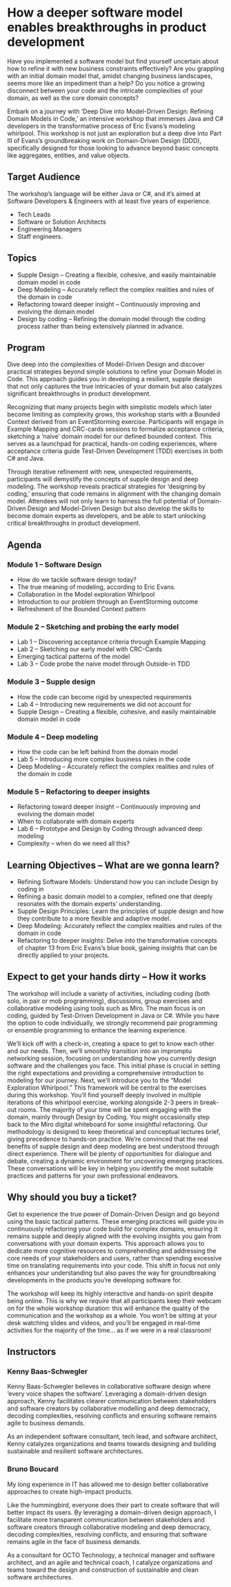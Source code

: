 # How a deeper software model enables breakthroughs in product development

Have you implemented a software model but find yourself uncertain about how to refine it with new business constraints effectively? Are you grappling with an initial domain model that, amidst changing business landscapes, seems more like an impediment than a help? Do you notice a growing disconnect between your code and the intricate complexities of your domain, as well as the core domain concepts?

Embark on a journey with ‘Deep Dive into Model-Driven Design: Refining Domain Models in Code,’ an intensive workshop that immerses Java and C# developers in the transformative process of Eric Evans’s modeling whirlpool.
This workshop is not just an exploration but a deep dive into Part III of Evans’s groundbreaking work on Domain-Driven Design (DDD), specifically designed for those looking to advance beyond basic concepts like aggregates, entities, and value objects.



## Target Audience

The workshop’s language will be either Java or C#, and it’s aimed at Software Developers & Engineers with at least five years of experience.

- Tech Leads
- Software or Solution Architects
- Engineering Managers
- Staff engineers.

## Topics

- Supple Design – Creating a flexible, cohesive, and easily maintainable domain model in code
- Deep Modeling – Accurately reflect the complex realities and rules of the domain in code
- Refactoring toward deeper insight – Continuously improving and evolving the domain model
- Design by coding – Refining the domain model through the coding process rather than being extensively planned in advance.

## Program

Dive deep into the complexities of Model-Driven Design and discover practical strategies beyond simple solutions to refine your Domain Model in Code. This approach guides you in developing a resilient, supple design that not only captures the true intricacies of your domain but also catalyzes significant breakthroughs in product development.

Recognizing that many projects begin with simplistic models which later become limiting as complexity grows, this workshop starts with a Bounded Context derived from an EventStorming exercise.
Participants will engage in Example Mapping and CRC-cards sessions to formalize acceptance criteria, sketching a ‘naive’ domain model for our defined bounded context. This serves as a launchpad for practical, hands-on coding experiences, where acceptance criteria guide Test-Driven Development (TDD) exercises in both C# and Java.

Through iterative refinement with new, unexpected requirements, participants will demystify the concepts of supple design and deep modeling. The workshop reveals practical strategies for ‘designing by coding,’ ensuring that code remains in alignment with the changing domain model.
Attendees will not only learn to harness the full potential of Domain-Driven Design and Model-Driven Design but also develop the skills to become domain experts as developers, and be able to start unlocking critical breakthroughs in product development.

## Agenda

### Module 1 – Software Design

- How do we tackle software design today?
- The true meaning of modeling, according to Eric Evans.
- Collaboration in the Model exploration Whirlpool
- Introduction to our problem through an EventStorming outcome
- Refreshment of the Bounded Context pattern

### Module 2 – Sketching and probing the early model

- Lab 1 – Discovering acceptance criteria through Example Mapping
- Lab 2 – Sketching our early model with CRC-Cards
- Emerging tactical patterns of the model
- Lab 3 – Code probe the naive model through Outside-in TDD

### Module 3 – Supple design

- How the code can become rigid by unexpected requirements
- Lab 4 – Introducing new requirements we did not account for
- Supple Design – Creating a flexible, cohesive, and easily maintainable domain model in code

### Module 4 – Deep modeling

- How the code can be left behind from the domain model
- Lab 5 – Introducing more complex business rules in the code
- Deep Modeling – Accurately reflect the complex realities and rules of the domain in code

### Module 5 – Refactoring to deeper insights

- Refactoring toward deeper insight – Continuously improving and evolving the domain model
- When to collaborate with domain experts
- Lab 6 – Prototype and Design by Coding through advanced deep modeling
- Complexity – when do we need all this?

## Learning Objectives – What are we gonna learn?

- Refining Software Models: Understand how you can include Design by coding in
- Refining a basic domain model to a complex, refined one that deeply resonates with the domain experts’ understanding.
- Supple Design Principles: Learn the principles of supple design and how they contribute to a more flexible and adaptive model.
- Deep Modeling: Accurately reflect the complex realities and rules of the domain in code
- Refactoring to deeper insights: Delve into the transformative concepts of chapter 13 from Eric Evans’s blue book, gaining insights that can be directly applied to your projects.

## Expect to get your hands dirty – How it works

The workshop will include a variety of activities, including coding (both solo, in pair or mob programming), discussions, group exercises and collaborative modeling using tools such as Miro.
The main focus is on coding, guided by Test-Driven Development in Java or C#. While you have the option to code individually, we strongly recommend pair programming or ensemble programming to enhance the learning experience.

We’ll kick off with a check-in, creating a space to get to know each other and our needs. Then, we’ll smoothly transition into an impromptu networking session, focusing on understanding how you currently design software and the challenges you face. This initial phase is crucial in setting the right expectations and providing a comprehensive introduction to modeling for our journey.
Next, we’ll introduce you to the “Model Exploration Whirlpool.” This framework will be central to the exercises during this workshop. You’ll find yourself deeply involved in multiple iterations of this whirlpool exercise, working alongside 2-3 peers in break-out rooms.
The majority of your time will be spent engaging with the domain, mainly through Design by Coding. You might occasionally step back to the Miro digital whiteboard for some insightful refactoring.
Our methodology is designed to keep theoretical and conceptual lectures brief, giving precedence to hands-on practice. We’re convinced that the real benefits of supple design and deep modeling are best understood through direct experience.
There will be plenty of opportunities for dialogue and debate, creating a dynamic environment for uncovering emerging practices. These conversations will be key in helping you identify the most suitable practices and patterns for your own professional endeavors.

## Why should you buy a ticket?

Get to experience the true power of Domain-Driven Design and go beyond using the basic tactical patterns.
These emerging practices will guide you in continuously refactoring your code build for complex domains, ensuring it remains supple and deeply aligned with the evolving insights you gain from conversations with your domain experts.
This approach allows you to dedicate more cognitive resources to comprehending and addressing the core needs of your stakeholders and users, rather than spending excessive time on translating requirements into your code.
This shift in focus not only enhances your understanding but also paves the way for groundbreaking developments in the products you’re developing software for.

The workshop will keep its highly interactive and hands-on spirit despite being online.
This is why we *require* that all participants keep their webcam on for the whole workshop duration: this will enhance the quality of the communication and the workshop as a whole.
You won’t be sitting at your desk watching slides and videos, and you’ll be engaged in real-time activities for the majority of the time… as if we were in a real classroom!

## Instructors

### Kenny Baas-Schwegler

Kenny Baas-Schwegler believes in collaborative software design where ‘every voice shapes the software’. Leveraging a domain-driven design approach, Kenny facilitates clearer communication between stakeholders and software creators by collaborative modelling and deep democracy, decoding complexities, resolving conflicts and ensuring software remains agile to business demands.

As an independent software consultant, tech lead, and software architect, Kenny catalyzes organizations and teams towards designing and building sustainable and resilient software architectures.

### Bruno Boucard
My long experience in IT has allowed me to design better collaborative approaches to create high-impact products.

Like the hummingbird, everyone does their part to create software that will better impact its users. By leveraging a domain-driven design approach, I facilitate more transparent communication between stakeholders and software creators through collaborative modeling and deep democracy, decoding complexities, resolving conflicts, and ensuring that software remains agile in the face of business demands.

As a consultant for OCTO Technology, a technical manager and software architect, and an agile and technical coach, I catalyze organizations and teams toward the design and construction of sustainable and clean software architectures.

